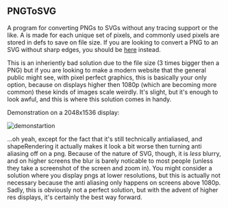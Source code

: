## PNGToSVG

A program for converting PNGs to SVGs without any tracing support or the like. A <rect> is made for each unique set of pixels, and commonly used pixels are stored in defs to save on file size. If you are looking to convert a PNG to an SVG without sharp edges, you should be [here](https://www.pngtosvg.com/) instead.

This is an inheriently bad solution due to the file size (3 times bigger then a PNG) but if you are looking to make a modern website that the general public might see, with pixel perfect graphics, this is basically your only option, because on displays higher then 1080p (which are becoming more common) these kinds of images scale weirdly. It's slight, but it's enough to look awful, and this is where this solution comes in handy.

Demonstration on a 2048x1536 display:

![demonstartion](https://ioi-xd.net/files/demonstration.png)

...oh yeah, except for the fact that it's still technically antialiased, and shapeRendering it actually makes it look a bit worse then turning anti aliasing off on a png. Because of the nature of SVG, though, it is *less* blurry, and on higher screens the blur is barely noticable to most people (unless they take a screenshot of the screen and zoom in). You might consider a solution where you display pngs at lower resolutions, but this is actually not necessary because the anti aliasing only happens on screens above 1080p. Sadly, this is obviously not a perfect solution, but with the advent of higher res displays, it's certainly the best way forward.
